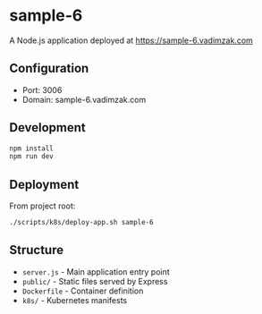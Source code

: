 # sample-6

A Node.js application deployed at https://sample-6.vadimzak.com

## Configuration

- Port: 3006
- Domain: sample-6.vadimzak.com

## Development

```bash
npm install
npm run dev
```

## Deployment

From project root:
```bash
./scripts/k8s/deploy-app.sh sample-6
```

## Structure

- `server.js` - Main application entry point
- `public/` - Static files served by Express
- `Dockerfile` - Container definition
- `k8s/` - Kubernetes manifests